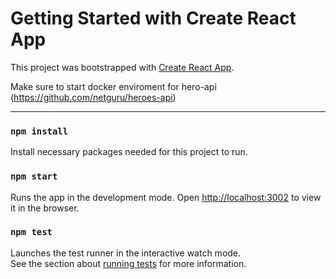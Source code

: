 # Getting Started with Create React App

This project was bootstrapped with [Create React App](https://github.com/facebook/create-react-app).

Make sure to start docker enviroment for hero-api (https://github.com/netguru/heroes-api)

---

### `npm install`

Install necessary packages needed for this project to run.

### `npm start`

Runs the app in the development mode.
Open [http://localhost:3002](http://localhost:3002) to view it in the browser.

### `npm test`

Launches the test runner in the interactive watch mode.\
See the section about [running tests](https://facebook.github.io/create-react-app/docs/running-tests) for more information.
